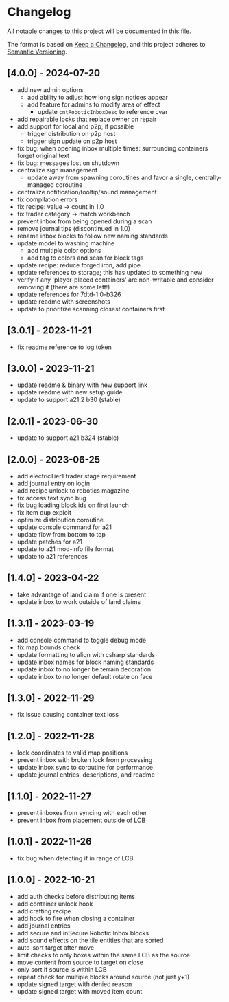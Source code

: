 # Changelog

All notable changes to this project will be documented in this file.

The format is based on [Keep a Changelog](https://keepachangelog.com/en/1.0.0/),
and this project adheres to [Semantic Versioning](https://semver.org/spec/v2.0.0.html).

## [4.0.0] - 2024-07-20

- add new admin options
  - add ability to adjust how long sign notices appear
  - add feature for admins to modify area of effect
    - update `cntRoboticInboxDesc` to reference cvar
- add repairable locks that replace owner on repair
- add support for local and p2p, if possible
  - trigger distribution on p2p host
  - trigger sign update on p2p host
- fix bug: when opening inbox multiple times: surrounding containers forget original text
- fix bug: messages lost on shutdown
- centralize sign management
  - update away from spawning coroutines and favor a single, centrally-managed coroutine
- centralize notification/tooltip/sound management
- fix compilation errors
- fix recipe: value -> count in 1.0
- fix trader category -> match workbench
- prevent inbox from being opened during a scan
- remove journal tips (discontinued in 1.0)
- rename inbox blocks to follow new naming standards
- update model to washing machine
  - add multiple color options
  - add tag to colors and scan for block tags
- update recipe: reduce forged iron, add pipe
- update references to storage; this has updated to something new
- verify if any 'player-placed containers' are non-writable and consider removing it (there are some left!)
- update references for 7dtd-1.0-b326
- update readme with screenshots
- update to prioritize scanning closest containers first

## [3.0.1] - 2023-11-21

- fix readme reference to log token

## [3.0.0] - 2023-11-21

- update readme & binary with new support link
- update readme with new setup guide
- update to support a21.2 b30 (stable)

## [2.0.1] - 2023-06-30

- update to support a21 b324 (stable)

## [2.0.0] - 2023-06-25

- add electricTier1 trader stage requirement
- add journal entry on login
- add recipe unlock to robotics magazine
- fix access text sync bug
- fix bug loading block ids on first launch
- fix item dup exploit
- optimize distribution coroutine
- update console command for a21
- update flow from bottom to top
- update patches for a21
- update to a21 mod-info file format
- update to a21 references

## [1.4.0] - 2023-04-22

- take advantage of land claim if one is present
- update inbox to work outside of land claims

## [1.3.1] - 2023-03-19

- add console command to toggle debug mode
- fix map bounds check
- update formatting to align with csharp standards
- update inbox names for block naming standards
- update inbox to no longer be terrain decoration
- update inbox to no longer default rotate on face

## [1.3.0] - 2022-11-29

- fix issue causing container text loss

## [1.2.0] - 2022-11-28

- lock coordinates to valid map positions
- prevent inbox with broken lock from processing
- update inbox sync to coroutine for performance
- update journal entries, descriptions, and readme

## [1.1.0] - 2022-11-27

- prevent inboxes from syncing with each other
- prevent inbox from placement outside of LCB

## [1.0.1] - 2022-11-26

- fix bug when detecting if in range of LCB

## [1.0.0] - 2022-10-21

- add auth checks before distributing items
- add container unlock hook
- add crafting recipe
- add hook to fire when closing a container
- add journal entries
- add secure and inSecure Robotic Inbox blocks
- add sound effects on the tile entities that are sorted
- auto-sort target after move
- limit checks to only boxes within the same LCB as the source
- move content from source to target on close
- only sort if source is within LCB
- repeat check for multiple blocks around source (not just y+1)
- update signed target with denied reason
- update signed target with moved item count

